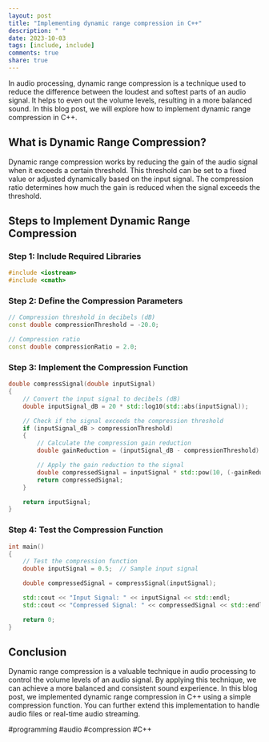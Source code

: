 ```yaml
---
layout: post
title: "Implementing dynamic range compression in C++"
description: " "
date: 2023-10-03
tags: [include, include]
comments: true
share: true
---
```


In audio processing, dynamic range compression is a technique used to reduce the difference between the loudest and softest parts of an audio signal. It helps to even out the volume levels, resulting in a more balanced sound. In this blog post, we will explore how to implement dynamic range compression in C++.

## What is Dynamic Range Compression?

Dynamic range compression works by reducing the gain of the audio signal when it exceeds a certain threshold. This threshold can be set to a fixed value or adjusted dynamically based on the input signal. The compression ratio determines how much the gain is reduced when the signal exceeds the threshold.

## Steps to Implement Dynamic Range Compression

### Step 1: Include Required Libraries

```cpp
#include <iostream>
#include <cmath>
```

### Step 2: Define the Compression Parameters

```cpp
// Compression threshold in decibels (dB)
const double compressionThreshold = -20.0;

// Compression ratio
const double compressionRatio = 2.0;
```

### Step 3: Implement the Compression Function

```cpp
double compressSignal(double inputSignal)
{
    // Convert the input signal to decibels (dB)
    double inputSignal_dB = 20 * std::log10(std::abs(inputSignal));

    // Check if the signal exceeds the compression threshold
    if (inputSignal_dB > compressionThreshold)
    {
        // Calculate the compression gain reduction
        double gainReduction = (inputSignal_dB - compressionThreshold) / compressionRatio;

        // Apply the gain reduction to the signal
        double compressedSignal = inputSignal * std::pow(10, (-gainReduction / 20));
        return compressedSignal;
    }

    return inputSignal;
}
```

### Step 4: Test the Compression Function

```cpp
int main()
{
    // Test the compression function
    double inputSignal = 0.5;  // Sample input signal

    double compressedSignal = compressSignal(inputSignal);

    std::cout << "Input Signal: " << inputSignal << std::endl;
    std::cout << "Compressed Signal: " << compressedSignal << std::endl;

    return 0;
}
```

## Conclusion

Dynamic range compression is a valuable technique in audio processing to control the volume levels of an audio signal. By applying this technique, we can achieve a more balanced and consistent sound experience. In this blog post, we implemented dynamic range compression in C++ using a simple compression function. You can further extend this implementation to handle audio files or real-time audio streaming.

#programming #audio #compression #C++